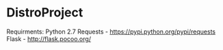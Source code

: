 # DistroProject
Requirments:
	Python 2.7
	Requests - https://pypi.python.org/pypi/requests
	Flask - http://flask.pocoo.org/